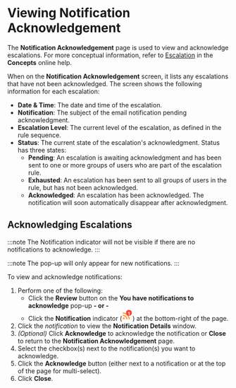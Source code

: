 # Viewing Notification Acknowledgement

The **Notification Acknowledgement** page is used to view and acknowledge escalations. For more conceptual information, refer to [Escalation](../../../notifications/Escalation.md) in the **Concepts** online help.

When on the **Notification Acknowledgement** screen, it lists any escalations that have not been acknowledged. The screen shows the following information for each escalation:

- **Date & Time**: The date and time of the escalation.
- **Notification**: The subject of the email notification pending acknowledgment.
- **Escalation Level**: The current level of the escalation, as defined in the rule sequence.
- **Status**: The current state of the escalation's acknowledgment. Status has three states:
  - **Pending**: An escalation is awaiting acknowledgment and has been sent to one or more groups of users who are part of the escalation rule.
  - **Exhausted**: An escalation has been sent to all groups of users in the rule, but has not been acknowledged.
  - **Acknowledged**: An escalation has been acknowledged. The notification will soon automatically disappear after acknowledgment.

## Acknowledging Escalations

:::note
The Notification indicator will not be visible if there are no notifications to acknowledge.
:::

:::note
The pop-up will only appear for new notifications.
:::

To view and acknowledge notifications:

1. Perform one of the following:
   - Click the **Review** button on the **You have notifications to acknowledge** pop-up **- or -**
   - Click the **Notification** indicator (![Notification Icon](../../../Resources/Images/SM/NotificationIndicator.png "Notification Icon")) at the bottom-right of the page.
2. Click the *notification* to view the **Notification Details** window.
3. *(Optional)* Click **Acknowledge** to acknowledge the notification or **Close** to return to the **Notification Acknowledgement** page.
4. Select the checkbox(s) next to the notification(s) you want to acknowledge.
5. Click the **Acknowledge** button (either next to a notification or at the top of the page for multi-select).
6. Click **Close**.
